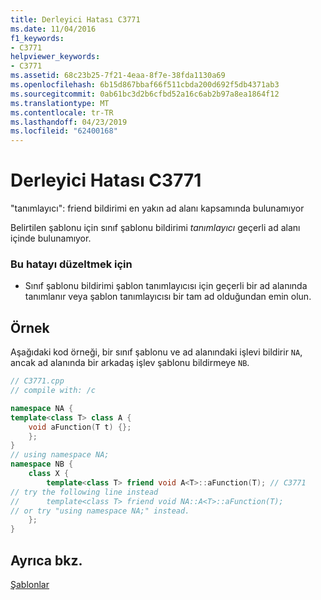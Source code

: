 ```yaml
---
title: Derleyici Hatası C3771
ms.date: 11/04/2016
f1_keywords:
- C3771
helpviewer_keywords:
- C3771
ms.assetid: 68c23b25-7f21-4eaa-8f7e-38fda1130a69
ms.openlocfilehash: 6b15d867bbaf66f511cbda200d692f5db4371ab3
ms.sourcegitcommit: 0ab61bc3d2b6cfbd52a16c6ab2b97a8ea1864f12
ms.translationtype: MT
ms.contentlocale: tr-TR
ms.lasthandoff: 04/23/2019
ms.locfileid: "62400168"
---
```

# <a name="compiler-error-c3771"></a>Derleyici Hatası C3771

"tanımlayıcı": friend bildirimi en yakın ad alanı kapsamında bulunamıyor

Belirtilen şablonu için sınıf şablonu bildirimi *tanımlayıcı* geçerli ad alanı içinde bulunamıyor.

### <a name="to-correct-this-error"></a>Bu hatayı düzeltmek için

- Sınıf şablonu bildirimi şablon tanımlayıcısı için geçerli bir ad alanında tanımlanır veya şablon tanımlayıcısı bir tam ad olduğundan emin olun.

## <a name="example"></a>Örnek

Aşağıdaki kod örneği, bir sınıf şablonu ve ad alanındaki işlevi bildirir `NA`, ancak ad alanında bir arkadaş işlev şablonu bildirmeye `NB`.

```cpp
// C3771.cpp
// compile with: /c

namespace NA {
template<class T> class A {
    void aFunction(T t) {};
    };
}
// using namespace NA;
namespace NB {
    class X {
        template<class T> friend void A<T>::aFunction(T); // C3771
// try the following line instead
//      template<class T> friend void NA::A<T>::aFunction(T);
// or try "using namespace NA;" instead.
    };
}
```

## <a name="see-also"></a>Ayrıca bkz.

[Şablonlar](../../cpp/templates-cpp.md)
